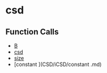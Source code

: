 # csd

## Function Calls
- [B](CSD/iCSD/B.md)
- [csd](CSD/iCSD/csd.md)
- [size](CSD/iCSD/size.md)
- [constant ](CSD/iCSD/constant .md)
